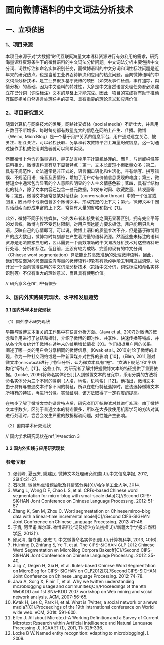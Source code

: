 # 面向微博语料的中文词法分析技术

## 一、立项依据

### 1、项目来源

本项目来源于对“大数据”时代互联网海量文本语料资源进行有效利用的需求，研究海量语料资源条件下的微博语料的中文词法分析问题。中文词法分析主要包括中文分词、词性标注和命名实体识别任务，而微博语料的中文分词和词性标注问题是近年来的研究热点，也是当前工业界亟待解决和应用的热点问题。面向微博语料的中文词法分析技术，是工业界很多基于微博的项目（如突发事件检测，事件追踪，舆情分析）的基础，因为中文语料的特殊性，大多是中文自然语言处理任务都必须建立在已分词（词性标注）文本的基础上才能完成。因此，项目的完成将有助于推动互联网相关自然语言处理任务的研究，具有重要的理论意义和应用价值。

### 2、项目研究意义

随着计算机与网络技术的发展，网络社交媒体（social media）不断壮大，并且用户数目不断增多，每时每刻都有数量庞大的信息在网络上产生、传播。微博（Weibo, MicroBlog）是一个基于用户关系的信息平台，用户通过建立关注、被关注、相互关注，可以轻松获取、分享和转发微博平台上海量的微信息。这一切通过操作手机或使用浏览器就可以简单实现。

然而微博上包含的海量语料，是无法直接用于计算机处理的。而且，与新闻报纸等语料相比，微博语料具有以下显著特点：第一，文本长度短小但数量众多；第二，具有不规范性，文法通常是非正式的，语言偏口语化和生活化，带有缩写、拼写错误、不规范用语、噪音及表情符，增加了用户对有价值信息发现的难度；第三，微博短文中通常包含显著的个人意图和明显的个人主义情感色彩；第四，具有半结构化的特点，除了文本内容还包含一些元数据，如发布时间、收藏数量、转发量等等；第五，微博文本通常是某对话线索（conversation thread）中的一个发言或回复，因此每个线索包含多个微博文本，形成充足的上下文；第六，微博文本中因对话线索而形成丰富的上下文，常常有大量的省略和指代【1】。

此外，微博不同于传统媒体，它的发布者和接受者之间无显著区别，拥有完全平等的发言权。微博内容不受题材限制，对用户表达能力要求极低，用户能用只言片语，反映自己的心情即可。可以说，微博上语料的质量参次不齐，但是基于微博用户的庞大数目，微博每时每刻都在产生着海量的语料资源。然而这些未标注的语料资源是无法直接应用的，因此需要一个高效准确的中文词法分析技术对这些语料进行处理、分析和标注。但目前，还没有较为成熟、完善的现有的中文分词（Chinese word segmentation）算法能比较高效准确的处理微博语料。因此，我们现在面对的局面是空有海量的微博语料却没有有效的手段去利用这些资源。故开发一个面向微博语料的中文词法分析技术（包括中文分词，词性标注和命名实体识别等）不仅有重大的理论意义，而且具有使用价值。

// 研究意义在ref_1中有很多

### 3、国内外实践研究现状、水平和发展趋势

#### 3.1 国内外学术研究现状

（1）国外学术研究现状

早期与微博文本相关的工作集中在语言分析方面。(Java et al., 2007)对微博的概念和作用进行了总结和探讨，介绍了微博的即时性、共享性、快速传播等特点，并从各个角度统计了微博在近年来的使用增长情况【9】。他们根据用户间的关系，阐述了哪一类的用户会分享相同的微博信息。(Kwak et al., 2010)讨论了微博的出现，作为一种社交网络或是一种新闻媒介对世界的影响【10】。(Ellen, 2011)则对微文本(mircotext)进行了特征分析，认为微文本具有“短”、“文法不规范”和“半结构化”等特点【11】。这些工作，为研究者了解并把握微博文本的特征提供了重要依据。(Locke, 2009)将命名实体识别引入到微博文本的研究中，采用分类的方法将命名实体分为三个不同的类别（人名，地名，机构名）【12】。他指出，微博文本由于具有与普通文本许多不同的特征，所以在进行特征选择时，应该选择微博文本所特有的特征，再进行分类。实验证明，该方法取得了一定程度的提高。

在初步了解了微博文本的语言特点后，研究者们开始尝试对其进行处理。由于微博文本字数少，区别于普通文本的特点很多，所以在大多数使用机器学习的方法对其进行处理时，尝尝会发生严重的数据稀疏问题，对性能产生影响。

（2）国内学术研究现状

// 国内学术研究现状在ref_1中section 3

#### 3.2 国内外实践与应用研究现状



### 参考文献

1. 张剑峰, 夏云庆, 姚建民. 微博文本处理研究综述[J]//中文信息学报, 2012, 26(4):21-27.
2. 石秋慧. 微博热点话题抽取及其情感分类[D]//哈尔滨工业大学, 2014.
3. Wang L, Wong D F, Chao L S, et al. CRFs-based Chinese word segmentation for micro-blog with small-scale data[C]//Second CIPS-SIGHAN Joint Conference on Chinese Language Processing. 2012: 51-57.
4. Zhang K, Sun M, Zhou C. Word segmentation on Chinese mirco-blog data with a linear-time incremental model[C]//Second CIPS-SIGHAN Joint Conference on Chinese Language Processing. 2012: 41-46. 
5. 于清, 阿里甫·库尔班. 微博语料分词及标注方法初探[J]//新疆大学学报:自然科学版, 2013(1).
6. 邱泉清, 苗夺谦, 张志飞. 中文微博命名实体识别[J]//计算机科学, 2013, 40(6).
7. Huiming D, Zhifang S, Ye T, et al. The CIPS-SIGHAN CLP 2012 Chinese Word Segmentation on MicroBlog Corpora Bakeoff[C]//Second CIPS-SIGHAN Joint Conference on Chinese Language Processing. 2012: 35-40.
8. Jing Z, Degen H, Xia H, et al. Rules-based Chinese Word Segmentation on MicroBlog for CIPS- SIGHAN on CLP2012[C]//Second CIPS-SIGHAN Joint Conference on Chinese Language Processing. 2012: 74-78.
9. Java A, Song X, Finin T, et al. Why we twitter: understanding microblogging usage and communities[C]//Proceedings of the 9th WebKDD and 1st SNA-KDD 2007 workshop on Web mining and social network analysis. ACM, 2007: 56-65.
10. Kwak H, Lee C, Park H, et al. What is Twitter, a social network or a news media?[C]//Proceedings of the 19th international conference on World wide web. ACM, 2010: 591-600.
11. Ellen J. All about Microtext-A Working Definition and a Survey of Current Microtext Research within Artificial Intelligence and Natural Language Processing[J]. ICAART (1), 2011, 11: 329-336.
12. Locke B W. Named entity recognition: Adapting to microblogging[J]. 2009.